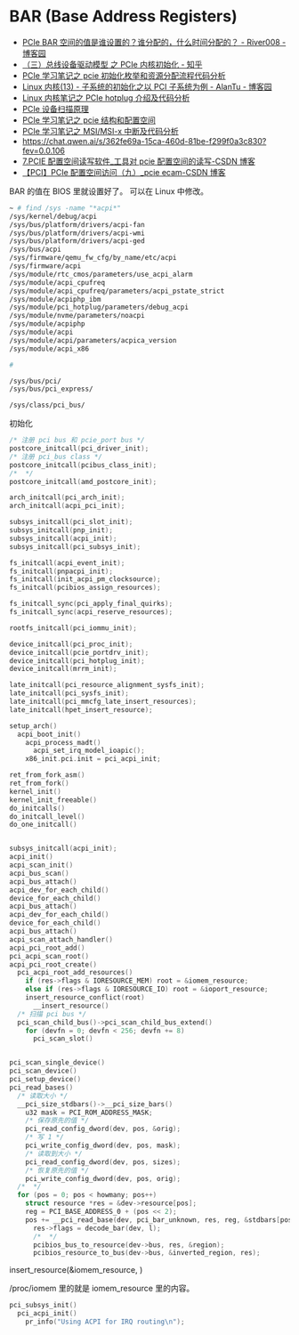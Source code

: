 # BAR (Base Address Registers)

- [PCIe BAR 空间的值是谁设置的？谁分配的，什么时间分配的？ - River008 - 博客园](https://www.cnblogs.com/River-blog/p/18248310)
- [（三）总线设备驱动模型 之 PCIe 内核初始化 - 知乎](https://zhuanlan.zhihu.com/p/708226462)
- [PCIe 学习笔记之 pcie 初始化枚举和资源分配流程代码分析](https://blog.csdn.net/yhb1047818384/article/details/106676548)
- [Linux 内核(13) - 子系统的初始化之以 PCI 子系统为例 - AlanTu - 博客园](https://www.cnblogs.com/alantu2018/p/8448816.html)
- [Linux 内核笔记之 PCIe hotplug 介绍及代码分析](https://blog.csdn.net/yhb1047818384/article/details/99705972)
- [PCIe 设备扫描原理](https://blog.csdn.net/yhb1047818384/article/details/71076371)
- [PCIe 学习笔记之 pcie 结构和配置空间](https://blog.csdn.net/yhb1047818384/article/details/106676528)
- [PCIe 学习笔记之 MSI/MSI-x 中断及代码分析](https://blog.csdn.net/yhb1047818384/article/details/106676560)
- https://chat.qwen.ai/s/362fe69a-15ca-460d-81be-f299f0a3c830?fev=0.0.106
- [7.PCIE 配置空间读写软件\_工具对 pcie 配置空间的读写-CSDN 博客](https://blog.csdn.net/star871016/article/details/119775483)
- [【PCI】PCIe 配置空间访问（九）\_pcie ecam-CSDN 博客](https://blog.csdn.net/zz2633105/article/details/138060829)

BAR 的值在 BIOS 里就设置好了。
可以在 Linux 中修改。

```bash
~ # find /sys -name "*acpi*"
/sys/kernel/debug/acpi
/sys/bus/platform/drivers/acpi-fan
/sys/bus/platform/drivers/acpi-wmi
/sys/bus/platform/drivers/acpi-ged
/sys/bus/acpi
/sys/firmware/qemu_fw_cfg/by_name/etc/acpi
/sys/firmware/acpi
/sys/module/rtc_cmos/parameters/use_acpi_alarm
/sys/module/acpi_cpufreq
/sys/module/acpi_cpufreq/parameters/acpi_pstate_strict
/sys/module/acpiphp_ibm
/sys/module/pci_hotplug/parameters/debug_acpi
/sys/module/nvme/parameters/noacpi
/sys/module/acpiphp
/sys/module/acpi
/sys/module/acpi/parameters/acpica_version
/sys/module/acpi_x86

#

/sys/bus/pci/
/sys/bus/pci_express/

/sys/class/pci_bus/
```

初始化

```cpp
/* 注册 pci bus 和 pcie_port bus */
postcore_initcall(pci_driver_init);
/* 注册 pci_bus class */
postcore_initcall(pcibus_class_init);
/*  */
postcore_initcall(amd_postcore_init);

arch_initcall(pci_arch_init);
arch_initcall(acpi_pci_init);

subsys_initcall(pci_slot_init);
subsys_initcall(pnp_init);
subsys_initcall(acpi_init);
subsys_initcall(pci_subsys_init);

fs_initcall(acpi_event_init);
fs_initcall(pnpacpi_init);
fs_initcall(init_acpi_pm_clocksource);
fs_initcall(pcibios_assign_resources);

fs_initcall_sync(pci_apply_final_quirks);
fs_initcall_sync(acpi_reserve_resources);

rootfs_initcall(pci_iommu_init);

device_initcall(pci_proc_init);
device_initcall(pcie_portdrv_init);
device_initcall(pci_hotplug_init);
device_initcall(mrrm_init);

late_initcall(pci_resource_alignment_sysfs_init);
late_initcall(pci_sysfs_init);
late_initcall(pci_mmcfg_late_insert_resources);
late_initcall(hpet_insert_resource);
```

```cpp
setup_arch()
  acpi_boot_init()
    acpi_process_madt()
      acpi_set_irq_model_ioapic();
    x86_init.pci.init = pci_acpi_init;

```

```cpp
ret_from_fork_asm()
ret_from_fork()
kernel_init()
kernel_init_freeable()
do_initcalls()
do_initcall_level()
do_one_initcall()


subsys_initcall(acpi_init);
acpi_init()
acpi_scan_init()
acpi_bus_scan()
acpi_bus_attach()
acpi_dev_for_each_child()
device_for_each_child()
acpi_bus_attach()
acpi_dev_for_each_child()
device_for_each_child()
acpi_bus_attach()
acpi_scan_attach_handler()
acpi_pci_root_add()
pci_acpi_scan_root()
acpi_pci_root_create()
  pci_acpi_root_add_resources()
    if (res->flags & IORESOURCE_MEM) root = &iomem_resource;
    else if (res->flags & IORESOURCE_IO) root = &ioport_resource;
    insert_resource_conflict(root)
      __insert_resource()
  /* 扫描 pci bus */
  pci_scan_child_bus()->pci_scan_child_bus_extend()
    for (devfn = 0; devfn < 256; devfn += 8)
      pci_scan_slot()


pci_scan_single_device()
pci_scan_device()
pci_setup_device()
pci_read_bases()
  /* 读取大小 */
  __pci_size_stdbars()->__pci_size_bars()
    u32 mask = PCI_ROM_ADDRESS_MASK;
    /* 保存原先的值 */
    pci_read_config_dword(dev, pos, &orig);
    /* 写 1 */
    pci_write_config_dword(dev, pos, mask);
    /* 读取到大小 */
    pci_read_config_dword(dev, pos, sizes);
    /* 恢复原先的值 */
    pci_write_config_dword(dev, pos, orig);
  /*  */
  for (pos = 0; pos < howmany; pos++)
    struct resource *res = &dev->resource[pos];
    reg = PCI_BASE_ADDRESS_0 + (pos << 2);
    pos += __pci_read_base(dev, pci_bar_unknown, res, reg, &stdbars[pos]);
      res->flags = decode_bar(dev, l);
      /*  */
      pcibios_bus_to_resource(dev->bus, res, &region);
      pcibios_resource_to_bus(dev->bus, &inverted_region, res);
```

insert_resource(&iomem_resource, )

/proc/iomem 里的就是 iomem_resource 里的内容。

```cpp
pci_subsys_init()
  pci_acpi_init()
    pr_info("Using ACPI for IRQ routing\n");
```
